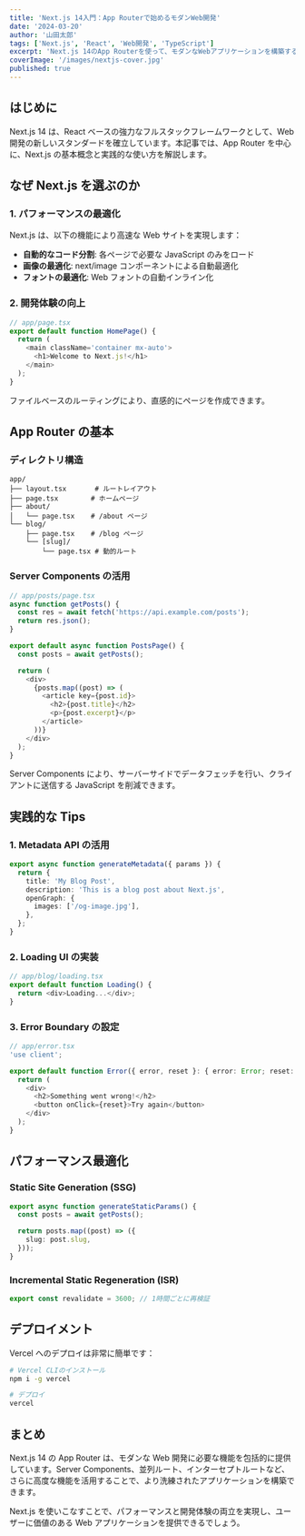 ```yaml
---
title: 'Next.js 14入門：App Routerで始めるモダンWeb開発'
date: '2024-03-20'
author: '山田太郎'
tags: ['Next.js', 'React', 'Web開発', 'TypeScript']
excerpt: 'Next.js 14のApp Routerを使って、モダンなWebアプリケーションを構築する方法を基礎から解説します。'
coverImage: '/images/nextjs-cover.jpg'
published: true
---
```


## はじめに

Next.js 14 は、React ベースの強力なフルスタックフレームワークとして、Web 開発の新しいスタンダードを確立しています。本記事では、App Router を中心に、Next.js の基本概念と実践的な使い方を解説します。

## なぜ Next.js を選ぶのか

### 1. パフォーマンスの最適化

Next.js は、以下の機能により高速な Web サイトを実現します：

- **自動的なコード分割**: 各ページで必要な JavaScript のみをロード
- **画像の最適化**: next/image コンポーネントによる自動最適化
- **フォントの最適化**: Web フォントの自動インライン化

### 2. 開発体験の向上

```typescript
// app/page.tsx
export default function HomePage() {
  return (
    <main className='container mx-auto'>
      <h1>Welcome to Next.js!</h1>
    </main>
  );
}
```

ファイルベースのルーティングにより、直感的にページを作成できます。

## App Router の基本

### ディレクトリ構造

```
app/
├── layout.tsx       # ルートレイアウト
├── page.tsx        # ホームページ
├── about/
│   └── page.tsx    # /about ページ
└── blog/
    ├── page.tsx    # /blog ページ
    └── [slug]/
        └── page.tsx # 動的ルート
```

### Server Components の活用

```typescript
// app/posts/page.tsx
async function getPosts() {
  const res = await fetch('https://api.example.com/posts');
  return res.json();
}

export default async function PostsPage() {
  const posts = await getPosts();

  return (
    <div>
      {posts.map((post) => (
        <article key={post.id}>
          <h2>{post.title}</h2>
          <p>{post.excerpt}</p>
        </article>
      ))}
    </div>
  );
}
```

Server Components により、サーバーサイドでデータフェッチを行い、クライアントに送信する JavaScript を削減できます。

## 実践的な Tips

### 1. Metadata API の活用

```typescript
export async function generateMetadata({ params }) {
  return {
    title: 'My Blog Post',
    description: 'This is a blog post about Next.js',
    openGraph: {
      images: ['/og-image.jpg'],
    },
  };
}
```

### 2. Loading UI の実装

```typescript
// app/blog/loading.tsx
export default function Loading() {
  return <div>Loading...</div>;
}
```

### 3. Error Boundary の設定

```typescript
// app/error.tsx
'use client';

export default function Error({ error, reset }: { error: Error; reset: () => void }) {
  return (
    <div>
      <h2>Something went wrong!</h2>
      <button onClick={reset}>Try again</button>
    </div>
  );
}
```

## パフォーマンス最適化

### Static Site Generation (SSG)

```typescript
export async function generateStaticParams() {
  const posts = await getPosts();

  return posts.map((post) => ({
    slug: post.slug,
  }));
}
```

### Incremental Static Regeneration (ISR)

```typescript
export const revalidate = 3600; // 1時間ごとに再検証
```

## デプロイメント

Vercel へのデプロイは非常に簡単です：

```bash
# Vercel CLIのインストール
npm i -g vercel

# デプロイ
vercel
```

## まとめ

Next.js 14 の App Router は、モダンな Web 開発に必要な機能を包括的に提供しています。Server Components、並列ルート、インターセプトルートなど、さらに高度な機能を活用することで、より洗練されたアプリケーションを構築できます。

Next.js を使いこなすことで、パフォーマンスと開発体験の両立を実現し、ユーザーに価値のある Web アプリケーションを提供できるでしょう。
